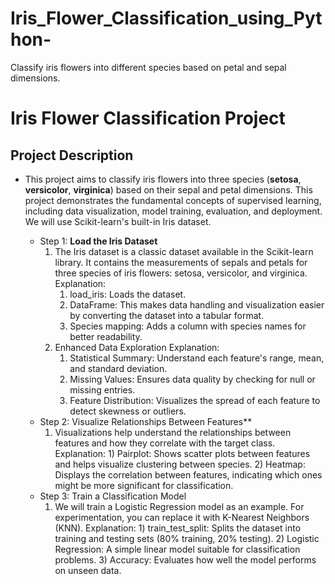 # Iris_Flower_Classification_using_Python-
Classify iris flowers into different species based on petal and sepal dimensions.

# **Iris Flower Classification Project**

## **Project Description**
- This project aims to classify iris flowers into three species (**setosa**, **versicolor**, **virginica**) based on their sepal and petal dimensions. This project demonstrates the fundamental concepts of supervised learning, including data visualization, model training, evaluation, and deployment. We will use 
  Scikit-learn's built-in Iris dataset.
 
    - Step 1:	**Load the Iris Dataset**
        1.	The Iris dataset is a classic dataset available in the Scikit-learn library. It contains the measurements of sepals and petals for three species of iris flowers: setosa, versicolor, and virginica.
           Explanation:
              1.	load_iris: Loads the dataset.
              2.	DataFrame: This makes data handling and visualization easier by converting the dataset into a tabular format.
              3.	Species mapping: Adds a column with species names for better readability.
        2.	Enhanced Data Exploration
           Explanation:
              1)	Statistical Summary: Understand each feature's range, mean, and standard deviation.
              2)	Missing Values: Ensures data quality by checking for null or missing entries.
              3)	Feature Distribution: Visualizes the spread of each feature to detect skewness or outliers.
    - Step 2:	Visualize Relationships Between Features**
        1.	Visualizations help understand the relationships between features and how they correlate with the target class.
            Explanation:
          	       1)	Pairplot: Shows scatter plots between features and helps visualize clustering between species.
          	2)	Heatmap: Displays the correlation between features, indicating which ones might be more significant for classification.
    - Step 3:	Train a Classification Model
         1. We will train a Logistic Regression model as an example. For experimentation, you can replace it with K-Nearest Neighbors (KNN).
            Explanation:
                     1)	train_test_split: Splits the dataset into training and testing sets (80% training, 20% testing).
                     2)	Logistic Regression: A simple linear model suitable for classification problems.
                     3)	Accuracy: Evaluates how well the model performs on unseen data.
